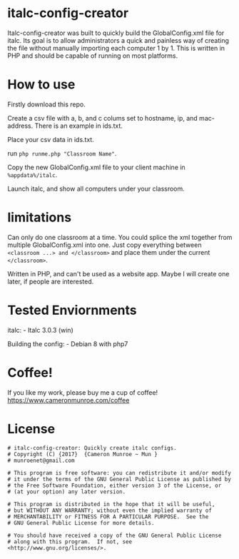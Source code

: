 # italc-config-creator

Italc-config-creator was built to quickly build the GlobalConfig.xml file for 
italc. Its goal is to allow administrators a quick and painless way of creating
the file without manually importing each computer 1 by 1. This is written in PHP
and should be capable of running on most platforms.

# How to use

Firstly download this repo.

Create a csv file with a, b, and c colums set to hostname, ip, and mac-address.
There is an example in ids.txt.

Place your csv data in ids.txt.

run `php runme.php "Classroom Name"`. 

Copy the new GlobalConfig.xml file to your client machine in `%appdata%/italc`.

Launch italc, and show all computers under your classroom.


# limitations

Can only do one classroom at a time. You could splice the xml together from 
multiple GlobalConfig.xml into one. Just copy everything between `<classroom ...> and </classroom>`
and place them under the current `</classroom>`.

Written in PHP, and can't be used as a website app. Maybe I will create one later, 
if people are interested.


# Tested Enviornments

italc:
    - Italc 3.0.3 (win)

Building the config:
    - Debian 8 with php7
    
# Coffee!
If you like my work, please buy me a cup of coffee! 
https://www.cameronmunroe.com/coffee


# License

    # italc-config-creator: Quickly create italc configs.
    # Copyright (C) {2017}  {Cameron Munroe ~ Mun }
	# munroenet@gmail.com 

    # This program is free software: you can redistribute it and/or modify
    # it under the terms of the GNU General Public License as published by
    # the Free Software Foundation, either version 3 of the License, or
    # (at your option) any later version.

    # This program is distributed in the hope that it will be useful,
    # but WITHOUT ANY WARRANTY; without even the implied warranty of
    # MERCHANTABILITY or FITNESS FOR A PARTICULAR PURPOSE.  See the
    # GNU General Public License for more details.

    # You should have received a copy of the GNU General Public License
    # along with this program.  If not, see <http://www.gnu.org/licenses/>.